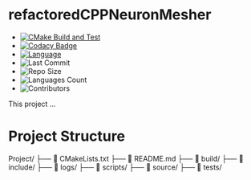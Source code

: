 # refactoredCPPNeuronMesher
- [![CMake Build and Test](https://github.com/jarosado0911/refactoredCPPNeuronMesher/actions/workflows/cmake-single-platform.yml/badge.svg)](https://github.com/jarosado0911/refactoredCPPNeuronMesher/actions/workflows/cmake-single-platform.yml)
- [![Codacy Badge](https://app.codacy.com/project/badge/Grade/72da00b5a0934821b462e2e0134d4c9b)](https://app.codacy.com?utm_source=gh&utm_medium=referral&utm_content=&utm_campaign=Badge_grade)
- [![Language](https://img.shields.io/github/languages/top/jarosado0911/refactoredCPPNeuronMesher)](https://github.com/jarosado0911/refactoredCPPNeuronMesher)
- ![Last Commit](https://img.shields.io/github/last-commit/jarosado0911/refactoredCPPNeuronMesher)
- ![Repo Size](https://img.shields.io/github/repo-size/jarosado0911/refactoredCPPNeuronMesher)
- ![Languages Count](https://img.shields.io/github/languages/count/jarosado0911/refactoredCPPNeuronMesher)
- ![Contributors](https://img.shields.io/github/contributors/jarosado0911/refactoredCPPNeuronMesher)




This project ...

# Project Structure

Project/
├── 📄 CMakeLists.txt
├── 📄 README.md
├── 📁 build/
├── 📁 include/
├── 📁 logs/
├── 📁 scripts/
├── 📁 source/
├── 📁 tests/

